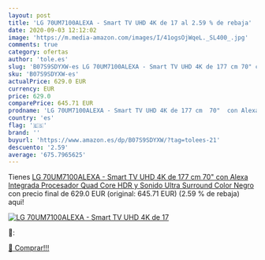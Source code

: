```yaml
---
layout: post
title: 'LG 70UM7100ALEXA - Smart TV UHD 4K de 17 al 2.59 % de rebaja'
date: 2020-09-03 12:12:02
image: 'https://m.media-amazon.com/images/I/41ogsOjWqeL._SL400_.jpg'
comments: true
category: ofertas
author: 'tole.es'
slug: 'B07S9SDYXW-es LG 70UM7100ALEXA - Smart TV UHD 4K de 177 cm 70" con Alexa...'
sku: 'B07S9SDYXW-es'
actualPrice: 629.0 EUR
currency: EUR
price: 629.0
comparePrice: 645.71 EUR
prodname: 'LG 70UM7100ALEXA - Smart TV UHD 4K de 177 cm  70"  con Alexa Integrada  Procesador Quad Core  HDR y Sonido Ultra Surround  Color Negro'
country: 'es'
flag: '🇪🇸'
brand: ''
buyurl: 'https://www.amazon.es/dp/B07S9SDYXW/?tag=tolees-21'
descuento: '2.59'
average: '675.7965625'
---
```


Tienes [LG 70UM7100ALEXA - Smart TV UHD 4K de 177 cm  70"  con Alexa Integrada  Procesador Quad Core  HDR y Sonido Ultra Surround  Color Negro](https://www.amazon.es/dp/B07S9SDYXW/?tag=tolees-21) con precio final de  629.0 EUR (original: 645.71 EUR) (2.59 %  de rebaja) aqui!

[![LG 70UM7100ALEXA - Smart TV UHD 4K de 17](https://m.media-amazon.com/images/I/41ogsOjWqeL._SL400_.jpg)](https://www.amazon.es/dp/B07S9SDYXW/?tag=tolees-21)

🔎:


[🛒 Comprar!!!](https://www.amazon.es/dp/B07S9SDYXW/?tag=tolees-21)
